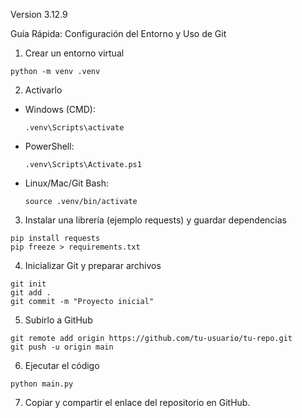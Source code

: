Version  3.12.9

Guía Rápida: Configuración del Entorno y Uso de Git

1. Crear un entorno virtual
```
python -m venv .venv
```
	
2. Activarlo
- Windows (CMD):
  ```
  .venv\Scripts\activate
  ```
- PowerShell:
  ```
  .venv\Scripts\Activate.ps1
  ```
- Linux/Mac/Git Bash:
  ```
  source .venv/bin/activate

  ```
3. Instalar una librería (ejemplo requests) y guardar dependencias
```
pip install requests  
pip freeze > requirements.txt
```

4. Inicializar Git y preparar archivos
```
git init  
git add .  
git commit -m "Proyecto inicial"
```

5. Subirlo a GitHub
```
git remote add origin https://github.com/tu-usuario/tu-repo.git  
git push -u origin main
```

6. Ejecutar el código
```
python main.py
```

7. Copiar y compartir el enlace del repositorio en GitHub.
